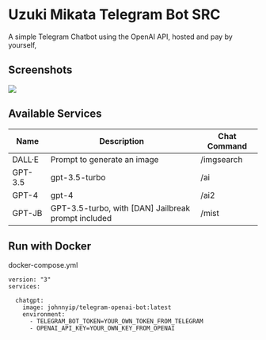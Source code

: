 # Uzuki Mikata Telegram Bot SRC
A simple Telegram Chatbot using the OpenAI API, hosted and pay by yourself, 
 
## Screenshots
![](./demo.png)

## Available Services
| Name    | Description                                         | Chat Command |
|---------|-----------------------------------------------------|--------------|
| DALL·E  | Prompt to generate an image                         | /imgsearch          |
| GPT-3.5 | gpt-3.5-turbo                                       | /ai         |
| GPT-4   | gpt-4                                               | /ai2          |
| GPT-JB  | GPT-3.5-turbo, with [DAN] Jailbreak prompt included | /mist          |

## Run with Docker

docker-compose.yml
```
version: "3"
services:

  chatgpt:
    image: johnnyip/telegram-openai-bot:latest
    environment:
      - TELEGRAM_BOT_TOKEN=YOUR_OWN_TOKEN_FROM_TELEGRAM
      - OPENAI_API_KEY=YOUR_OWN_KEY_FROM_OPENAI
```
